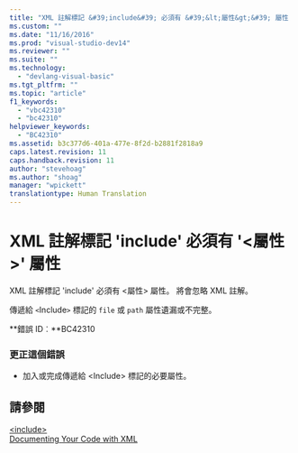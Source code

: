 ```yaml
---
title: "XML 註解標記 &#39;include&#39; 必須有 &#39;&lt;屬性&gt;&#39; 屬性 | Microsoft Docs"
ms.custom: ""
ms.date: "11/16/2016"
ms.prod: "visual-studio-dev14"
ms.reviewer: ""
ms.suite: ""
ms.technology: 
  - "devlang-visual-basic"
ms.tgt_pltfrm: ""
ms.topic: "article"
f1_keywords: 
  - "vbc42310"
  - "bc42310"
helpviewer_keywords: 
  - "BC42310"
ms.assetid: b3c377d6-401a-477e-8f2d-b2881f2818a9
caps.latest.revision: 11
caps.handback.revision: 11
author: "stevehoag"
ms.author: "shoag"
manager: "wpickett"
translationtype: Human Translation
---
```

# XML 註解標記 &#39;include&#39; 必須有 &#39;&lt;屬性&gt;&#39; 屬性
XML 註解標記 'include' 必須有 \<屬性\> 屬性。 將會忽略 XML 註解。  
  
 傳遞給 `<`Include`>` 標記的 `file` 或 `path` 屬性遺漏或不完整。  
  
 **錯誤 ID︰**BC42310  
  
### 更正這個錯誤  
  
-   加入或完成傳遞給 \<Include\> 標記的必要屬性。  
  
## 請參閱  
 [\<include\>](../../visual-basic/language-reference/xmldoc/include.md)   
 [Documenting Your Code with XML](../../visual-basic/programming-guide/program-structure/documenting-your-code-with-xml.md)